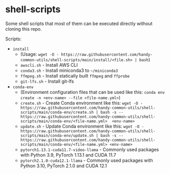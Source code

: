 # shell-scripts

Some shell scripts that most of them can be executed directly without cloning this repo.

Scripts:

- `install`
    - (Usage: `wget -O - https://raw.githubusercontent.com/handy-common-utils/shell-scripts/main/install/<file.sh> | bash`)
    - `awscli.sh` - Install AWS CLI
    - `conda3.sh` - Install miniconda3 to `~/miniconda3`
    - `ffmpeg.sh` - Install statically built `ffmpeg` and `ffprobe`
    - `git-lfs.sh` - Install git-lfs
- `conda-env`
    - (Environment configuration files that can be used like this: `conda env create -n <env-name> --file <file-name.yml>`)
    - `create.sh` - Create Conda environment like this: `wget -O - https://raw.githubusercontent.com/handy-common-utils/shell-scripts/main/conda-env/create.sh | bash -s --https://raw.githubusercontent.com/handy-common-utils/shell-scripts/main/conda-env/<file-name.yml>  <env-name>`
    - `update.sh` - Update Conda environment like this: `wget -O - https://raw.githubusercontent.com/handy-common-utils/shell-scripts/main/conda-env/update.sh | bash -s -- https://raw.githubusercontent.com/handy-common-utils/shell-scripts/main/conda-env/<file-name.yml> <env-name>`
    - `pytorch1.13.1-cuda11.7-video-llama` - Commonly used packages with Python 3.9, PyTorch 1.13.1 and CUDA 11.7
    - `pytorch2.1.0-cuda12.1-llama` - Commonly used packages with Python 3.10, PyTorch 2.1.0 and CUDA 12.1

